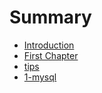# Summary

* [Introduction](README.md)
* [First Chapter](chapter1.md)
* [tips](xue-xi-zong-jie.md)
* [1-mysql](mysql-1.md)

